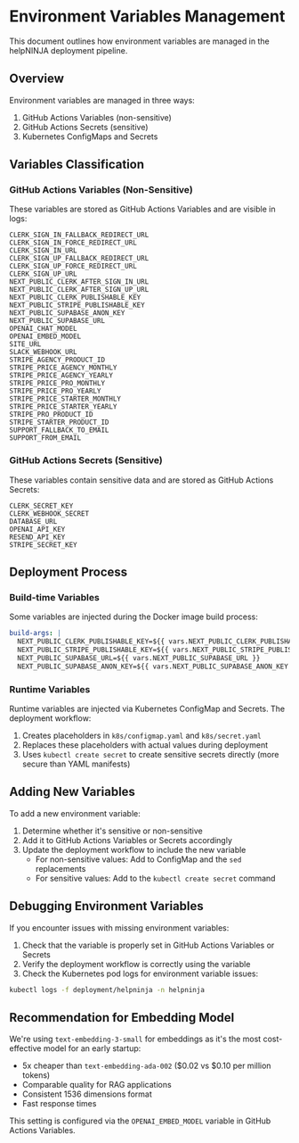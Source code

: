 # Environment Variables Management

This document outlines how environment variables are managed in the helpNINJA deployment pipeline.

## Overview

Environment variables are managed in three ways:
1. GitHub Actions Variables (non-sensitive)
2. GitHub Actions Secrets (sensitive)
3. Kubernetes ConfigMaps and Secrets

## Variables Classification

### GitHub Actions Variables (Non-Sensitive)

These variables are stored as GitHub Actions Variables and are visible in logs:

```
CLERK_SIGN_IN_FALLBACK_REDIRECT_URL
CLERK_SIGN_IN_FORCE_REDIRECT_URL
CLERK_SIGN_IN_URL
CLERK_SIGN_UP_FALLBACK_REDIRECT_URL
CLERK_SIGN_UP_FORCE_REDIRECT_URL
CLERK_SIGN_UP_URL
NEXT_PUBLIC_CLERK_AFTER_SIGN_IN_URL
NEXT_PUBLIC_CLERK_AFTER_SIGN_UP_URL
NEXT_PUBLIC_CLERK_PUBLISHABLE_KEY
NEXT_PUBLIC_STRIPE_PUBLISHABLE_KEY
NEXT_PUBLIC_SUPABASE_ANON_KEY
NEXT_PUBLIC_SUPABASE_URL
OPENAI_CHAT_MODEL
OPENAI_EMBED_MODEL
SITE_URL
SLACK_WEBHOOK_URL
STRIPE_AGENCY_PRODUCT_ID
STRIPE_PRICE_AGENCY_MONTHLY
STRIPE_PRICE_AGENCY_YEARLY
STRIPE_PRICE_PRO_MONTHLY
STRIPE_PRICE_PRO_YEARLY
STRIPE_PRICE_STARTER_MONTHLY
STRIPE_PRICE_STARTER_YEARLY
STRIPE_PRO_PRODUCT_ID
STRIPE_STARTER_PRODUCT_ID
SUPPORT_FALLBACK_TO_EMAIL
SUPPORT_FROM_EMAIL
```

### GitHub Actions Secrets (Sensitive)

These variables contain sensitive data and are stored as GitHub Actions Secrets:

```
CLERK_SECRET_KEY
CLERK_WEBHOOK_SECRET
DATABASE_URL
OPENAI_API_KEY
RESEND_API_KEY
STRIPE_SECRET_KEY
```

## Deployment Process

### Build-time Variables

Some variables are injected during the Docker image build process:

```yaml
build-args: |
  NEXT_PUBLIC_CLERK_PUBLISHABLE_KEY=${{ vars.NEXT_PUBLIC_CLERK_PUBLISHABLE_KEY }}
  NEXT_PUBLIC_STRIPE_PUBLISHABLE_KEY=${{ vars.NEXT_PUBLIC_STRIPE_PUBLISHABLE_KEY }}
  NEXT_PUBLIC_SUPABASE_URL=${{ vars.NEXT_PUBLIC_SUPABASE_URL }}
  NEXT_PUBLIC_SUPABASE_ANON_KEY=${{ vars.NEXT_PUBLIC_SUPABASE_ANON_KEY }}
```

### Runtime Variables

Runtime variables are injected via Kubernetes ConfigMap and Secrets. The deployment workflow:

1. Creates placeholders in `k8s/configmap.yaml` and `k8s/secret.yaml`
2. Replaces these placeholders with actual values during deployment
3. Uses `kubectl create secret` to create sensitive secrets directly (more secure than YAML manifests)

## Adding New Variables

To add a new environment variable:

1. Determine whether it's sensitive or non-sensitive
2. Add it to GitHub Actions Variables or Secrets accordingly
3. Update the deployment workflow to include the new variable
   - For non-sensitive values: Add to ConfigMap and the `sed` replacements
   - For sensitive values: Add to the `kubectl create secret` command

## Debugging Environment Variables

If you encounter issues with missing environment variables:

1. Check that the variable is properly set in GitHub Actions Variables or Secrets
2. Verify the deployment workflow is correctly using the variable
3. Check the Kubernetes pod logs for environment variable issues:

```bash
kubectl logs -f deployment/helpninja -n helpninja
```

## Recommendation for Embedding Model

We're using `text-embedding-3-small` for embeddings as it's the most cost-effective model for an early startup:
- 5x cheaper than `text-embedding-ada-002` ($0.02 vs $0.10 per million tokens)
- Comparable quality for RAG applications
- Consistent 1536 dimensions format
- Fast response times

This setting is configured via the `OPENAI_EMBED_MODEL` variable in GitHub Actions Variables.
